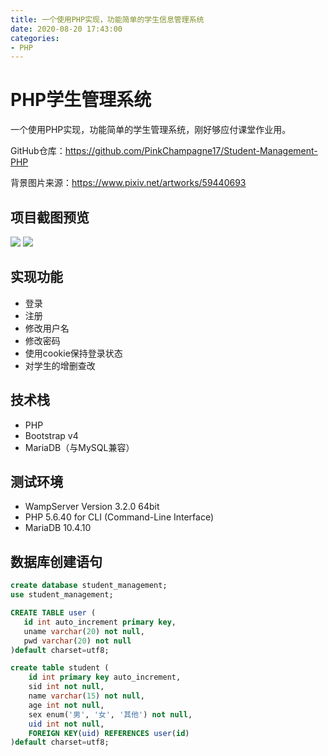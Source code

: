 ```yaml
---
title: 一个使用PHP实现，功能简单的学生信息管理系统
date: 2020-08-20 17:43:00
categories: 
- PHP
---
```


# PHP学生管理系统
一个使用PHP实现，功能简单的学生管理系统，刚好够应付课堂作业用。

GitHub仓库：https://github.com/PinkChampagne17/Student-Management-PHP

背景图片来源：https://www.pixiv.net/artworks/59440693

## 项目截图预览
![](https://img2020.cnblogs.com/blog/1981089/202008/1981089-20200820173617003-221244557.png)
![](https://img2020.cnblogs.com/blog/1981089/202008/1981089-20200820173703084-201000813.png)

## 实现功能
- 登录
- 注册
- 修改用户名
- 修改密码
- 使用cookie保持登录状态
- 对学生的增删查改

## 技术栈
- PHP
- Bootstrap v4
- MariaDB（与MySQL兼容）

## 测试环境
- WampServer Version 3.2.0 64bit
- PHP 5.6.40 for CLI (Command-Line Interface)
- MariaDB 10.4.10

## 数据库创建语句
```SQL
create database student_management;
use student_management;

CREATE TABLE user (
   id int auto_increment primary key,
   uname varchar(20) not null,
   pwd varchar(20) not null
)default charset=utf8;

create table student (
    id int primary key auto_increment,
    sid int not null,
    name varchar(15) not null,
    age int not null,
    sex enum('男', '女', '其他') not null,
    uid int not null,
    FOREIGN KEY(uid) REFERENCES user(id)
)default charset=utf8;
```